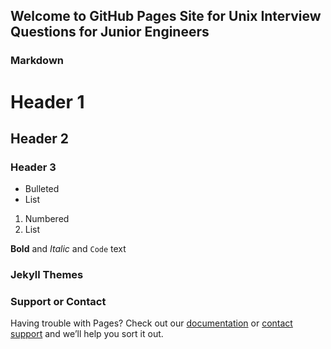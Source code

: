 ## Welcome to GitHub Pages Site for Unix Interview Questions for Junior Engineers



### Markdown



# Header 1
## Header 2
### Header 3

- Bulleted
- List

1. Numbered
2. List

**Bold** and _Italic_ and `Code` text



### Jekyll Themes


### Support or Contact

Having trouble with Pages? Check out our [documentation](https://docs.github.com/categories/github-pages-basics/) or [contact support](https://support.github.com/contact) and we’ll help you sort it out.
